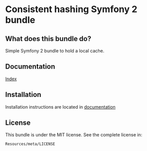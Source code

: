 Consistent hashing Symfony 2 bundle
=============================

What does this bundle do?
------------

Simple Symfony 2 bundle to hold a local cache.

Documentation
------------

[Index](https://github.com/entering/LCacheBundle/blob/master/Resources/doc/index.md)

Installation
------------

Installation instructions are located in [documentation](https://github.com/entering/LCacheBundle/blob/master/Resources/doc/installation.md)

License
------------

This bundle is under the MIT license. See the complete license in:

```
Resources/meta/LICENSE
```
